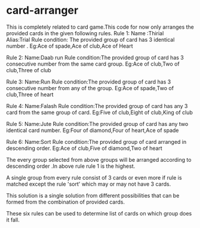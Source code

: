 # card-arranger
This is completely related to card game.This code for now only arranges the provided cards in the given following rules. 
Rule 1: 
Name :Thirial  
Alias:Trial 
Rule condition: The provided group of card has 3 identical number . 
Eg:Ace of spade,Ace of club,Ace of Heart 
 
Rule 2: 
Name:Daab run 
Rule condition:The provided group of card has 3 consecutive number from the same card group. 
Eg:Ace of club,Two of club,Three of club 
 
Rule 3: 
Name:Run 
Rule condition:The provided group of card has 3 consecutive number from any of the group. 
Eg:Ace of spade,Two of club,Three of heart 
 
Rule 4: 
Name:Falash 
Rule condition:The provided group of card has any 3 card from the same group of card. 
Eg:Five of club,Eight of club,King of club 
 
 
Rule 5: 
Name:Jute 
Rule condition:The provided group of card has any two identical card number. 
Eg:Four of diamond,Four of heart,Ace of spade 
 
Rule 6: 
Name:Sort 
Rule condition:The provided group of card arranged in descending order. 
Eg:Ace of club,Five of diamond,Two of heart 
 
 
The every group selected from above groups will be arranged according to  descending order .In above rule rule 1 is the highest. 
 
A single group from every rule consist of 3 cards or even more if rule is matched except the rule 'sort' which may or may not have 3 cards. 
 
 
This solution is a single solution from different possibilities that can be formed from the combination of provided cards. 
 
 
 
These six rules can be used to determine list of cards on which group does it fall. 
